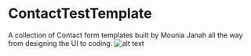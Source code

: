 # ContactTestTemplate
 A collection of Contact form templates built by Mounia Janah all the way from designing the UI to coding. 
![alt text](https://github.com/MoonJanah/Collection-Contact-Form-Templates/blob/main/ContactForm-1/Screenshot%20(1089).png)

